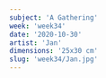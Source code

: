```yaml
---
subject: 'A Gathering'
week: 'week34'
date: '2020-10-30'
artist: 'Jan'
dimensions: '25x30 cm'
slug: 'week34/Jan.jpg'
---
```

